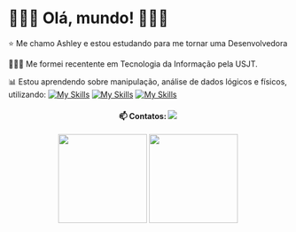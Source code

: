 # 👩🏽‍💻 Olá, mundo! 👩🏽‍💻

⭐ Me chamo Ashley e estou estudando para me tornar uma Desenvolvedora 

👩🏽‍🎓 Me formei recentente em Tecnologia da Informação pela USJT.

📊 Estou aprendendo sobre manipulação, análise de dados lógicos e físicos, utilizando:
[![My Skills](https://icongr.am/devicon/python-original.svg?size=24&color=currentColor)](https://icongr.am/devicon)
[![My Skills](https://icongr.am/devicon/mysql-original-wordmark.svg?size=29&color=currentColor)](https://icongr.am/devicon)
[![My Skills](https://icongr.am/simple/microsoftpowerpoint.svg?size=24&color=c7d049&colored=false)](https://icongr.am/devicon)

<h4 align="center"> 📫 Contatos:                                                  
  <a href="https://www.linkedin.com/in/ashley-mrosa/" target="_blank"><img src="https://img.shields.io/badge/-LinkedIn-%230077B5?style=for-the-badge&logo=linkedin&logoColor=white" target="_blank"></a> 
</h4>

<div align="center">
  <img height="160em" src="https://github-readme-stats.vercel.app/api?username=ashleybmr&show_icons=true&theme=highcontrast"/>
  <img height="160em" src="https://github-readme-stats.vercel.app/api/top-langs/?username=ashleybmr&layout=compact&theme=highcontrast"/>
</div>
